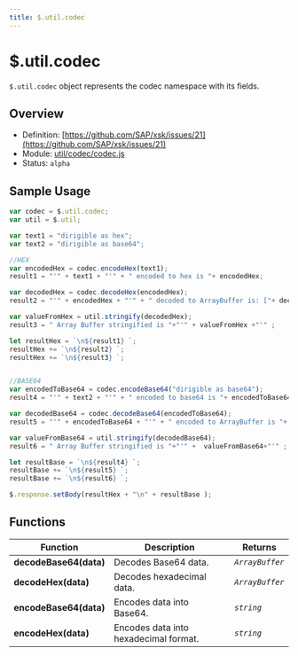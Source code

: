 ```yaml
---
title: $.util.codec
---
```


$.util.codec
===

`$.util.codec` object represents the codec namespace with its fields.

## Overview

- Definition: [https://github.com/SAP/xsk/issues/21](https://github.com/SAP/xsk/issues/21)
- Module: [util/codec/codec.js](https://github.com/SAP/xsk/blob/main/modules/api/api-xsjs/src/main/resources/xsk/util/codec/codec.js)
- Status: `alpha`

## Sample Usage

```javascript
var codec = $.util.codec;
var util = $.util;

var text1 = "dirigible as hex";
var text2 = "dirigible as base64";

//HEX
var encodedHex = codec.encodeHex(text1);
result1 = "'" + text1 + "'" + " encoded to hex is "+ encodedHex;

var decodedHex = codec.decodeHex(encodedHex);
result2 = "'" + encodedHex + "'" + " decoded to ArrayBuffer is: ["+ decodedHex+"]";

var valueFromHex = util.stringify(decodedHex);
result3 = " Array Buffer stringified is "+"'" + valueFromHex +"'" ;

let resultHex = `\n${result1} `;
resultHex += `\n${result2} `;
resultHex += `\n${result3} `;


//BASE64
var encodedToBase64 = codec.encodeBase64("dirigible as base64");
result4 = "'" + text2 + "'" + " encoded to base64 is "+ encodedToBase64;

var decodedBase64 = codec.decodeBase64(encodedToBase64);
result5 = "'" + encodedToBase64 + "'" + " encoded to ArrayBuffer is "+ decodedBase64;

var valueFromBase64 = util.stringify(decodedBase64);
result6 = " Array Buffer stringified is "+"'" +  valueFromBase64+"'" ;

let resultBase = `\n${result4} `;
resultBase += `\n${result5} `;
resultBase += `\n${result6} `;

$.response.setBody(resultHex + "\n" + resultBase );


```

## Functions

| Function               | Description                           | Returns          |
|------------------------|---------------------------------------|------------------|
| **decodeBase64(data)** | Decodes Base64 data.                  | _`ArrayBuffer`_  |
| **decodeHex(data)**    | Decodes hexadecimal data.             | _`ArrayBuffer`_  |
| **encodeBase64(data)** | Encodes data into Base64.             | _`string`_       |
| **encodeHex(data)**    | Encodes data into hexadecimal format. | _`string`_       |
